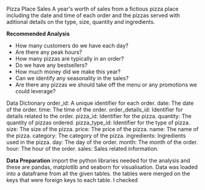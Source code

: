 Pizza Place Sales
A year's worth of sales from a fictious pizza place including the date and time of each order and the pizzas served with aditional details on the type, size, quantity and ingredients.

**Recommended Analysis**
* How many customers do we have each day? 
* Are there any peak hours?
* How many pizzas are typically in an order? 
* Do we have any bestsellers?
* How much money did we make this year? 
* Can we identify any seasonality in the sales?
* Are there any pizzas we should take off the menu or any promotions we could leverage?

Data Dictionary
order_id: A unique identifier for each order.
date: The date of the order.
time: The time of the order.
order_details_id: Identifier for details related to the order.
pizza_id: Identifier for the pizza.
quantity: The quantity of pizzas ordered.
pizza_type_id: Identifier for the type of pizza.
size: The size of the pizza.
price: The price of the pizza.
name: The name of the pizza.
category: The category of the pizza.
ingredients: Ingredients used in the pizza.
day: The day of the order.
month: The month of the order.
hour: The hour of the order.
sales: Sales related information.

**Data Preparation**
import the python libraries needed for the analysis and these are pandas, matplotlib and seaborn for visualisation.
Data was loaded into a dataframe from all the given tables.
the tables were merged on the keys that were foreign keys to each table.
I checked 
